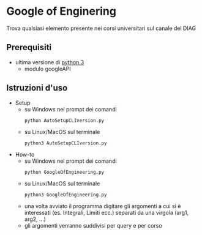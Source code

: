 # Google of Enginering
Trova qualsiasi elemento presente nei corsi universitari sul canale del DIAG

## Prerequisiti
* ultima versione di [python 3](https://www.python.org/)
  * modulo googleAPI

## Istruzioni d'uso
* Setup
  * su Windows nel prompt dei comandi
    ```console
    python AutoSetupCLIversion.py
    ```
  * su Linux/MacOS sul terminale
    ```console
    python3 AutoSetupCLIversion.py
    ```
* How-to
  * su Windows nel prompt dei comandi
    ```console
    python GoogleOfEngineering.py
    ```
  * su Linux/MacOS sul terminale
    ```console
    python3 GoogleOfEngineering.py
    ```
  * una volta avviato il programma digitare gli argomenti a cui si è interessati (es. Integrali, Limiti ecc.) separati da una virgola (arg1, arg2, ...)
  * gli argomenti verranno suddivisi per query e per corso